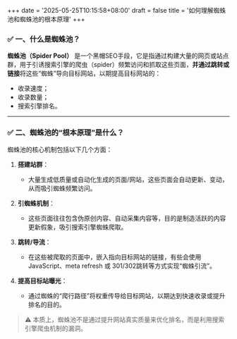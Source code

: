+++
date = '2025-05-25T10:15:58+08:00'
draft = false
title = '如何理解蜘蛛池和蜘蛛池的根本原理'
+++

### ✅ 一、什么是蜘蛛池？

**蜘蛛池（Spider Pool）** 是一个黑帽SEO手段，它是指通过构建大量的网页或站点群，用于引诱搜索引擎的爬虫（spider）频繁访问和抓取这些页面，**并通过跳转或链接**将这些“蜘蛛”导向目标网站，以期提高目标网站的：

- 收录速度；
- 收录数量；
- 搜索引擎排名。

* * *

### ✅ 二、蜘蛛池的“根本原理”是什么？

蜘蛛池的核心机制包括以下几个方面：

1. **搭建站群**：

    - 大量生成低质量或自动化生成的页面/网站，这些页面会自动更新、变动，从而吸引蜘蛛频繁访问。
2. **引蜘蛛机制**：

    - 这些页面往往包含伪原创内容、自动采集内容等，目的是制造活跃的内容更新假象，吸引搜索引擎蜘蛛爬取。
3. **跳转/导流**：

    - 在这些被爬取的页面中，嵌入指向目标网站的链接，有些会使用JavaScript、meta refresh 或 301/302跳转等方式实现“蜘蛛引流”。
4. **提高目标站曝光**：

    - 通过蜘蛛的“爬行路径”将权重传导给目标网站，以期达到快速收录或提升排名的目的。

>
> ⚠️ 本质上，蜘蛛池不是通过提升网站真实质量来优化排名，而是利用搜索引擎爬虫机制的漏洞。